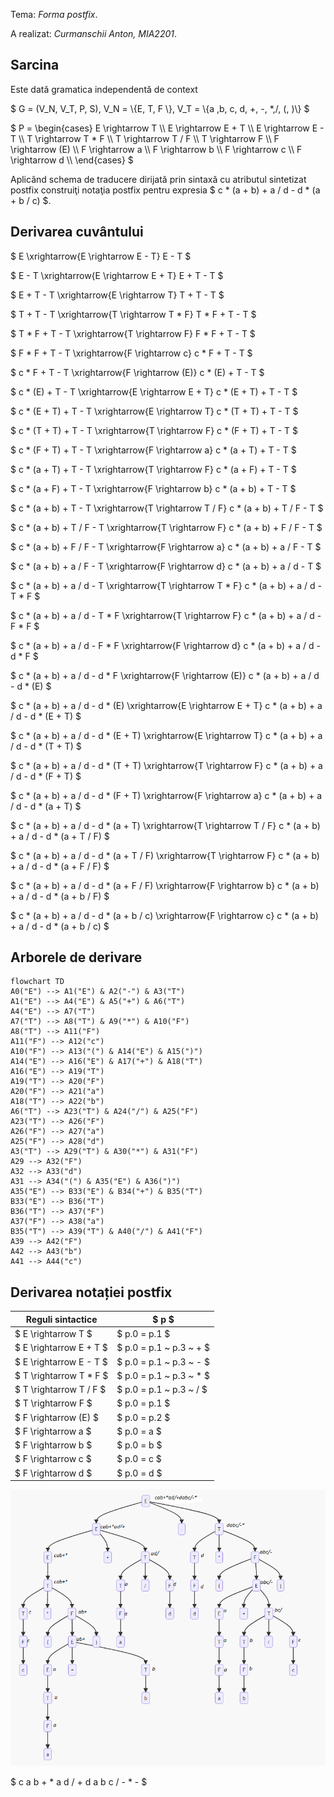 Tema: *Forma postfix*.

A realizat: *Curmanschii Anton, MIA2201*.


## Sarcina

Este dată gramatica independentă de context

$ G = (V_N, V_T, P, S), V_N = \\{E, T, F \\}, V_T = \\{a ,b, c, d, +, -, *,/, (, )\\} $

$ P = \begin{cases}
E \rightarrow T \\\\
E \rightarrow E + T \\\\
E \rightarrow E - T \\\\
T \rightarrow T * F \\\\
T \rightarrow T / F \\\\
T \rightarrow F \\\\
F \rightarrow (E) \\\\
F \rightarrow a \\\\
F \rightarrow b \\\\
F \rightarrow c \\\\
F \rightarrow d \\\\
\end{cases} $


Aplicând schema de traducere dirijată prin sintaxă cu atributul sintetizat postfix construiţi notaţia postfix pentru expresia  $ c * (a + b) + a / d - d * (a + b / c) $.


## Derivarea cuvântului

$ E \xrightarrow{E \rightarrow E - T} E - T $

$ E - T \xrightarrow{E \rightarrow E + T} E + T - T $

$ E + T - T \xrightarrow{E \rightarrow T} T + T - T $

$ T + T - T \xrightarrow{T \rightarrow T * F} T * F + T - T $

$ T * F + T - T \xrightarrow{T \rightarrow F} F * F + T - T $

$ F * F + T - T \xrightarrow{F \rightarrow c} c * F + T - T $

$ c * F + T - T \xrightarrow{F \rightarrow (E)} c * (E) + T - T $

$ c * (E) + T - T \xrightarrow{E \rightarrow E + T} c * (E + T) + T - T $

$ c * (E + T) + T - T \xrightarrow{E \rightarrow T} c * (T + T) + T - T $

$ c * (T + T) + T - T \xrightarrow{T \rightarrow F} c * (F + T) + T - T $

$ c * (F + T) + T - T \xrightarrow{F \rightarrow a} c * (a + T) + T - T $

$ c * (a + T) + T - T \xrightarrow{T \rightarrow F} c * (a + F) + T - T $

$ c * (a + F) + T - T \xrightarrow{F \rightarrow b} c * (a + b) + T - T $

$ c * (a + b) + T - T \xrightarrow{T \rightarrow T / F} c * (a + b) + T / F - T $

$ c * (a + b) + T / F - T \xrightarrow{T \rightarrow F} c * (a + b) + F / F - T $

$ c * (a + b) + F / F - T \xrightarrow{F \rightarrow a} c * (a + b) + a / F - T $

$ c * (a + b) + a / F - T \xrightarrow{F \rightarrow d} c * (a + b) + a / d - T $

$ c * (a + b) + a / d - T \xrightarrow{T \rightarrow T * F} c * (a + b) + a / d - T * F $

$ c * (a + b) + a / d - T * F \xrightarrow{T \rightarrow F} c * (a + b) + a / d - F * F $

$ c * (a + b) + a / d - F * F \xrightarrow{F \rightarrow d} c * (a + b) + a / d - d * F $

$ c * (a + b) + a / d - d * F \xrightarrow{F \rightarrow (E)} c * (a + b) + a / d - d * (E) $

$ c * (a + b) + a / d - d * (E) \xrightarrow{E \rightarrow E + T} c * (a + b) + a / d - d * (E + T) $

$ c * (a + b) + a / d - d * (E + T) \xrightarrow{E \rightarrow T} c * (a + b) + a / d - d * (T + T) $

$ c * (a + b) + a / d - d * (T + T) \xrightarrow{T \rightarrow F} c * (a + b) + a / d - d * (F + T) $

$ c * (a + b) + a / d - d * (F + T) \xrightarrow{F \rightarrow a} c * (a + b) + a / d - d * (a + T) $

$ c * (a + b) + a / d - d * (a + T) \xrightarrow{T \rightarrow T / F} c * (a + b) + a / d - d * (a + T / F) $

$ c * (a + b) + a / d - d * (a + T / F) \xrightarrow{T \rightarrow F} c * (a + b) + a / d - d * (a + F / F) $

$ c * (a + b) + a / d - d * (a + F / F) \xrightarrow{F \rightarrow b} c * (a + b) + a / d - d * (a + b / F) $

$ c * (a + b) + a / d - d * (a + b / c) \xrightarrow{F \rightarrow c} c * (a + b) + a / d - d * (a + b / c) $

## Arborele de derivare

```mermaid
flowchart TD
A0("E") --> A1("E") & A2("-") & A3("T")
A1("E") --> A4("E") & A5("+") & A6("T")
A4("E") --> A7("T")
A7("T") --> A8("T") & A9("*") & A10("F")
A8("T") --> A11("F")
A11("F") --> A12("c")
A10("F") --> A13("(") & A14("E") & A15(")")
A14("E") --> A16("E") & A17("+") & A18("T")
A16("E") --> A19("T")
A19("T") --> A20("F")
A20("F") --> A21("a")
A18("T") --> A22("b")
A6("T") --> A23("T") & A24("/") & A25("F")
A23("T") --> A26("F")
A26("F") --> A27("a")
A25("F") --> A28("d")
A3("T") --> A29("T") & A30("*") & A31("F")
A29 --> A32("F")
A32 --> A33("d")
A31 --> A34("(") & A35("E") & A36(")")
A35("E") --> B33("E") & B34("+") & B35("T")
B33("E") --> B36("T")
B36("T") --> A37("F")
A37("F") --> A38("a")
B35("T") --> A39("T") & A40("/") & A41("F")
A39 --> A42("F")
A42 --> A43("b")
A41 --> A44("c")
```

## Derivarea notației postfix

| Reguli sintactice       | $ p $                   |
|-------------------------|-------------------------|
| $ E \rightarrow T $     | $ p.0 = p.1 $           |
| $ E \rightarrow E + T $ | $ p.0 = p.1 ~ p.3 ~ + $ |
| $ E \rightarrow E - T $ | $ p.0 = p.1 ~ p.3 ~ - $ |
| $ T \rightarrow T * F $ | $ p.0 = p.1 ~ p.3 ~ * $ |
| $ T \rightarrow T / F $ | $ p.0 = p.1 ~ p.3 ~ / $ |
| $ T \rightarrow F $     | $ p.0 = p.1 $           |
| $ F \rightarrow (E) $   | $ p.0 = p.2 $           |
| $ F \rightarrow a $     | $ p.0 = a $             |
| $ F \rightarrow b $     | $ p.0 = b $             |
| $ F \rightarrow c $     | $ p.0 = c $             |
| $ F \rightarrow d $     | $ p.0 = d $             |

![](postfix.png)

$ c a b + * a d / + d a b c / \- * - $